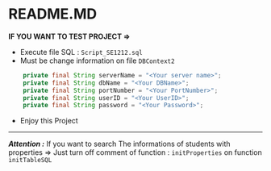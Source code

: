 # README.MD
**IF YOU WANT TO TEST PROJECT =>**
- Execute file SQL : `Script_SE1212.sql`
- Must be change information on file `DBContext2`
```java
    private final String serverName = "<Your server name>";
    private final String dbName = "<Your DBName>";
    private final String portNumber = "<Your PortNumber>";
    private final String userID = "<Your UserID>";
    private final String password = "<Your Password>";
```
- Enjoy this Project
---
***Attention :*** 
If you want to search The informations of students with properties =>  Just turn off comment of function : `initProperties`  on function `initTableSQL` 

